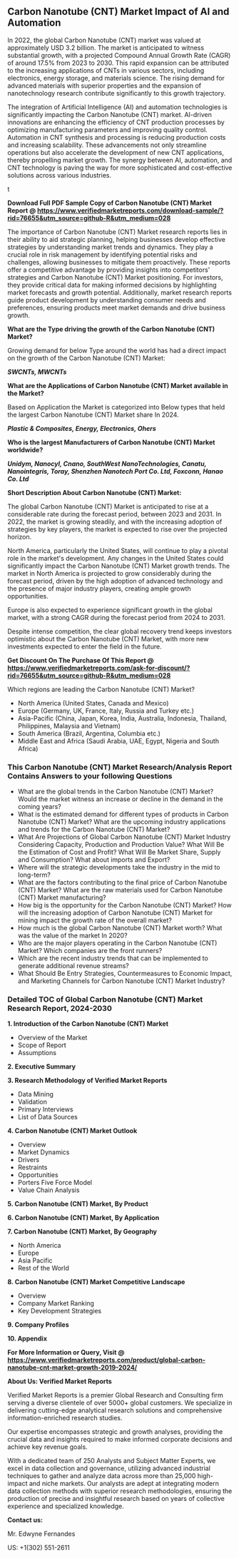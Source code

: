 <h2>Carbon Nanotube (CNT) Market Impact of AI and Automation</h2><p>In 2022, the global Carbon Nanotube (CNT) market was valued at approximately USD 3.2 billion. The market is anticipated to witness substantial growth, with a projected Compound Annual Growth Rate (CAGR) of around 17.5% from 2023 to 2030. This rapid expansion can be attributed to the increasing applications of CNTs in various sectors, including electronics, energy storage, and materials science. The rising demand for advanced materials with superior properties and the expansion of nanotechnology research contribute significantly to this growth trajectory.</p><p>The integration of Artificial Intelligence (AI) and automation technologies is significantly impacting the Carbon Nanotube (CNT) market. AI-driven innovations are enhancing the efficiency of CNT production processes by optimizing manufacturing parameters and improving quality control. Automation in CNT synthesis and processing is reducing production costs and increasing scalability. These advancements not only streamline operations but also accelerate the development of new CNT applications, thereby propelling market growth. The synergy between AI, automation, and CNT technology is paving the way for more sophisticated and cost-effective solutions across various industries.</p>t</p><p id="" class=""><strong>Download Full PDF Sample Copy of Carbon Nanotube (CNT) Market Report @ <a href="https://www.verifiedmarketreports.com/download-sample/?rid=76655&utm_source=github-R&utm_medium=028" target="_blank">https://www.verifiedmarketreports.com/download-sample/?rid=76655&utm_source=github-R&utm_medium=028</a></strong></p><p>The importance of&nbsp;Carbon Nanotube (CNT) Market research reports lies in their ability to aid strategic planning, helping businesses develop effective strategies by understanding market trends and dynamics. They play a crucial role in risk management by identifying potential risks and challenges, allowing businesses to mitigate them proactively. These reports offer a competitive advantage by providing insights into competitors' strategies and Carbon Nanotube (CNT) Market positioning. For investors, they provide critical data for making informed decisions by highlighting market forecasts and growth potential. Additionally, market research reports guide product development by understanding consumer needs and preferences, ensuring products meet market demands and drive business growth.</p><p><strong>What are the&nbsp;Type driving the growth of the Carbon Nanotube (CNT) Market?</strong></p><p id="" class="">Growing demand for below Type around the world has had a direct impact on the growth of the Carbon Nanotube (CNT) Market:</p><em><strong>SWCNTs, MWCNTs</strong></em></p><strong>What are the&nbsp;Applications&nbsp;of Carbon Nanotube (CNT) Market available in the Market?</strong></p><p id="" class="">Based on Application the Market is categorized into Below types that held the largest Carbon Nanotube (CNT) Market share In 2024.</p><em><strong>Plastic & Composites, Energy, Electronics, Ohers</strong></em></p><strong>Who is the largest Manufacturers of Carbon Nanotube (CNT) Market worldwide?</strong></p><p><em><strong>Unidym, Nanocyl, Cnano, SouthWest NanoTechnologies, Canatu, Nanointegris, Toray, Shenzhen Nanotech Port Co. Ltd, Foxconn, Hanao Co. Ltd</strong></em></p><p id="" class=""><strong>Short Description About Carbon Nanotube (CNT) Market:</strong></p><p>The global Carbon Nanotube (CNT) Market is anticipated to rise at a considerable rate during the forecast period, between 2023 and 2031. In 2022, the market is growing steadily, and with the increasing adoption of strategies by key players, the market is expected to rise over the projected horizon.</p><p>North America, particularly the United States, will continue to play a pivotal role in the market's development. Any changes in the United States could significantly impact the Carbon Nanotube (CNT) Market growth trends. The market in North America is projected to grow considerably during the forecast period, driven by the high adoption of advanced technology and the presence of major industry players, creating ample growth opportunities.</p><p>Europe is also expected to experience significant growth in the global market, with a strong CAGR during the forecast period from 2024 to 2031.</p><p>Despite intense competition, the clear global recovery trend keeps investors optimistic about the Carbon Nanotube (CNT) Market, with more new investments expected to enter the field in the future.</p><p id="" class=""><strong>Get Discount On The Purchase Of This Report @ <a href="https://www.verifiedmarketreports.com/ask-for-discount/?rid=76655&utm_source=github-R&utm_medium=028" target="_blank">https://www.verifiedmarketreports.com/ask-for-discount/?rid=76655&utm_source=github-R&utm_medium=028</a></strong></p>Which regions are leading the Carbon Nanotube (CNT) Market?</p><ul><li>North America (United States, Canada and Mexico)</li><li>Europe (Germany, UK, France, Italy, Russia and Turkey etc.)</li><li>Asia-Pacific (China, Japan, Korea, India, Australia, Indonesia, Thailand, Philippines, Malaysia and Vietnam)</li><li>South America (Brazil, Argentina, Columbia etc.)</li><li>Middle East and Africa (Saudi Arabia, UAE, Egypt, Nigeria and South Africa)</li></ul><h3 id="" class="">This Carbon Nanotube (CNT) Market Research/Analysis Report Contains Answers to your following Questions</h3><ul><li>What are the global trends in the Carbon Nanotube (CNT) Market? Would the market witness an increase or decline in the demand in the coming years?</li><li>What is the estimated demand for different types of products in Carbon Nanotube (CNT) Market? What are the upcoming industry applications and trends for the Carbon Nanotube (CNT) Market?</li><li>What Are Projections of Global Carbon Nanotube (CNT) Market Industry Considering Capacity, Production and Production Value? What Will Be the Estimation of Cost and Profit? What Will Be Market Share, Supply and Consumption? What about imports and Export?</li><li>Where will the strategic developments take the industry in the mid to long-term?</li><li>What are the factors contributing to the final price of Carbon Nanotube (CNT) Market? What are the raw materials used for Carbon Nanotube (CNT) Market manufacturing?</li><li>How big is the opportunity for the Carbon Nanotube (CNT) Market? How will the increasing adoption of Carbon Nanotube (CNT) Market for mining impact the growth rate of the overall market?</li><li>How much is the global Carbon Nanotube (CNT) Market worth? What was the value of the market In 2020?</li><li>Who are the major players operating in the Carbon Nanotube (CNT) Market? Which companies are the front runners?</li><li>Which are the recent industry trends that can be implemented to generate additional revenue streams?</li><li>What Should Be Entry Strategies, Countermeasures to Economic Impact, and Marketing Channels for Carbon Nanotube (CNT) Market Industry?</li></ul><h3 id="" class="">Detailed TOC of Global Carbon Nanotube (CNT) Market Research Report, 2024-2030</h3><p id="" class=""><strong>1. Introduction of the Carbon Nanotube (CNT) Market</strong></p><ul><li>Overview of the Market</li><li>Scope of Report</li><li>Assumptions</li></ul><p id="" class=""><strong>2. Executive Summary</strong></p><p id="" class=""><strong>3. Research Methodology of Verified Market Reports</strong></p><ul><li>Data Mining</li><li>Validation</li><li>Primary Interviews</li><li>List of Data Sources</li></ul><p id="" class=""><strong>4. Carbon Nanotube (CNT) Market Outlook</strong></p><ul><li>Overview</li><li>Market Dynamics</li><li>Drivers</li><li>Restraints</li><li>Opportunities</li><li>Porters Five Force Model</li><li>Value Chain Analysis</li></ul><p id="" class=""><strong>5. Carbon Nanotube (CNT) Market, By Product</strong></p><p id="" class=""><strong>6. Carbon Nanotube (CNT) Market, By Application</strong></p><p id="" class=""><strong>7. Carbon Nanotube (CNT) Market, By Geography</strong></p><ul><li>North America</li><li>Europe</li><li>Asia Pacific</li><li>Rest of the World</li></ul><p id="" class=""><strong>8. Carbon Nanotube (CNT) Market Competitive Landscape</strong></p><ul><li>Overview</li><li>Company Market Ranking</li><li>Key Development Strategies</li></ul><p id="" class=""><strong>9. Company Profiles</strong></p><p id="" class=""><strong>10. Appendix</strong></p><p id="" class=""><strong>For More Information or Query, Visit @ <a href="https://www.verifiedmarketreports.com/product/global-carbon-nanotube-cnt-market-growth-2019-2024/" target="_blank">https://www.verifiedmarketreports.com/product/global-carbon-nanotube-cnt-market-growth-2019-2024/</a></strong></p><p id="" class=""><strong>About Us: Verified Market Reports</strong></p><p id="" class="">Verified Market Reports is a premier Global Research and Consulting firm serving a diverse clientele of over 5000+ global customers. We specialize in delivering cutting-edge analytical research solutions and comprehensive information-enriched research studies.</p><p id="" class="">Our expertise encompasses strategic and growth analyses, providing the crucial data and insights required to make informed corporate decisions and achieve key revenue goals.</p><p id="" class="">With a dedicated team of 250 Analysts and Subject Matter Experts, we excel in data collection and governance, utilizing advanced industrial techniques to gather and analyze data across more than 25,000 high-impact and niche markets. Our analysts are adept at integrating modern data collection methods with superior research methodologies, ensuring the production of precise and insightful research based on years of collective experience and specialized knowledge.</p><p id="" class=""><strong>Contact us:</strong></p><p id="" class="">Mr. Edwyne Fernandes</p><p id="" class="">US: +1(302) 551-2611</p>